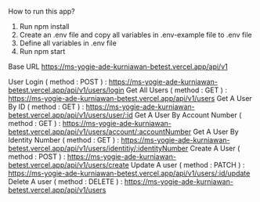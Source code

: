 How to run this app?

1. Run npm install
2. Create an .env file and copy all variables in .env-example file to .env file
3. Define all variables in .env file
4. Run npm start

Base URL
https://ms-yogie-ade-kurniawan-betest.vercel.app/api/v1

User
Login ( method : POST ) : https://ms-yogie-ade-kurniawan-betest.vercel.app/api/v1/users/login
Get All Users ( method : GET ) : https://ms-yogie-ade-kurniawan-betest.vercel.app/api/v1/users
Get A User By ID ( method : GET ) : https://ms-yogie-ade-kurniawan-betest.vercel.app/api/v1/users/user/:id
Get A User By Account Number ( method : GET ) : https://ms-yogie-ade-kurniawan-betest.vercel.app/api/v1/users/account/:accountNumber
Get A User By Identity Number ( method : GET ) : https://ms-yogie-ade-kurniawan-betest.vercel.app/api/v1/users/identitiy/:identityNumber
Create A User ( method : POST ) : https://ms-yogie-ade-kurniawan-betest.vercel.app/api/v1/users/create
Update A user ( method : PATCH ) : https://ms-yogie-ade-kurniawan-betest.vercel.app/api/v1/users/:id/update
Delete A user ( method : DELETE ) : https://ms-yogie-ade-kurniawan-betest.vercel.app/api/v1/users
